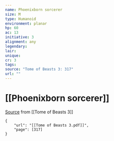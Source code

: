 ```yaml
---
name: Phoenixborn sorcerer
size: M
type: Humanoid
environment: planar
hp: 60
ac: 13
initiative: 3
alignment: any
legendary: 
lair: 
unique: 
cr: 3
tags: 
source: "Tome of Beasts 3: 317"
url: ""
---
```

# [[Phoenixborn sorcerer]]

[Source](zotero://open-pdf/library/items/BLGR9HVR?page=317) from [[Tome of Beasts 3]]

```pdf
{
	"url": "[[Tome of Beasts 3.pdf]]",
	"page": [317]
}
```


